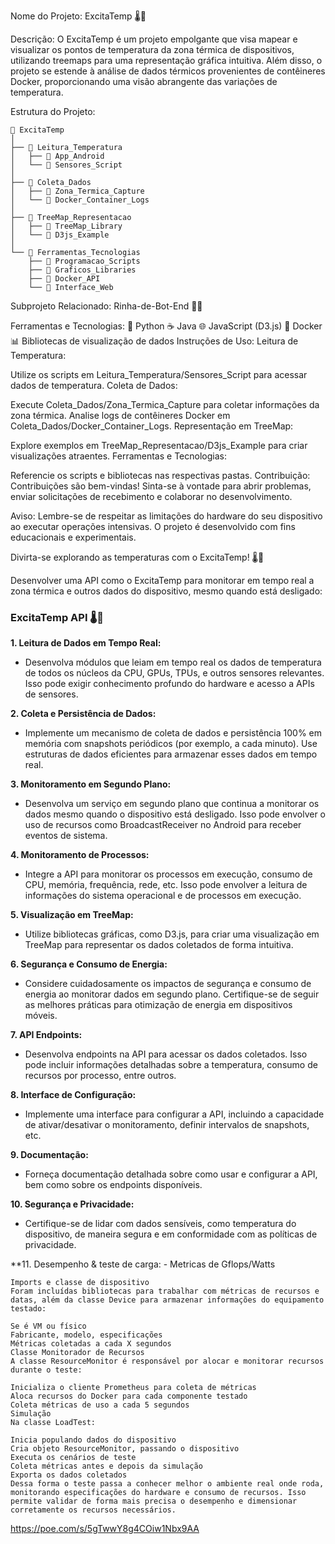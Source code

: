 Nome do Projeto: ExcitaTemp 🌡️🚀

Descrição:
O ExcitaTemp é um projeto empolgante que visa mapear e visualizar os pontos de temperatura da zona térmica de dispositivos, utilizando treemaps para uma representação gráfica intuitiva. Além disso, o projeto se estende à análise de dados térmicos provenientes de contêineres Docker, proporcionando uma visão abrangente das variações de temperatura.

Estrutura do Projeto:

    
    📁 ExcitaTemp
    │
    ├── 📁 Leitura_Temperatura
    │   ├── 📄 App_Android
    │   └── 📄 Sensores_Script
    │
    ├── 📁 Coleta_Dados
    │   ├── 📄 Zona_Termica_Capture
    │   └── 📄 Docker_Container_Logs
    │
    ├── 📁 TreeMap_Representacao
    │   ├── 📄 TreeMap_Library
    │   └── 📄 D3js_Example
    │
    └── 📁 Ferramentas_Tecnologias
        ├── 📄 Programacao_Scripts
        ├── 📄 Graficos_Libraries
        ├── 📄 Docker_API
        └── 📄 Interface_Web
Subprojeto Relacionado:
Rinha-de-Bot-End 🤖🔗

Ferramentas e Tecnologias:
🐍 Python
☕ Java
🌐 JavaScript (D3.js)
🐳 Docker
📊 Bibliotecas de visualização de dados
Instruções de Uso:
Leitura de Temperatura:

Utilize os scripts em Leitura_Temperatura/Sensores_Script para acessar dados de temperatura.
Coleta de Dados:

Execute Coleta_Dados/Zona_Termica_Capture para coletar informações da zona térmica.
Analise logs de contêineres Docker em Coleta_Dados/Docker_Container_Logs.
Representação em TreeMap:

Explore exemplos em TreeMap_Representacao/D3js_Example para criar visualizações atraentes.
Ferramentas e Tecnologias:

Referencie os scripts e bibliotecas nas respectivas pastas.
Contribuição:
Contribuições são bem-vindas! Sinta-se à vontade para abrir problemas, enviar solicitações de recebimento e colaborar no desenvolvimento.

Aviso:
Lembre-se de respeitar as limitações do hardware do seu dispositivo ao executar operações intensivas. O projeto é desenvolvido com fins educacionais e experimentais.

Divirta-se explorando as temperaturas com o ExcitaTemp! 🌡️🚀


Desenvolver uma API como o ExcitaTemp para monitorar em tempo real a zona térmica e outros dados do dispositivo, mesmo quando está desligado:

### ExcitaTemp API 🌡️🚀

**1. Leitura de Dados em Tempo Real:**
   - Desenvolva módulos que leiam em tempo real os dados de temperatura de todos os núcleos da CPU, GPUs, TPUs, e outros sensores relevantes. Isso pode exigir conhecimento profundo do hardware e acesso a APIs de sensores.

**2. Coleta e Persistência de Dados:**
   - Implemente um mecanismo de coleta de dados e persistência 100% em memória com snapshots periódicos (por exemplo, a cada minuto). Use estruturas de dados eficientes para armazenar esses dados em tempo real.

**3. Monitoramento em Segundo Plano:**
   - Desenvolva um serviço em segundo plano que continua a monitorar os dados mesmo quando o dispositivo está desligado. Isso pode envolver o uso de recursos como BroadcastReceiver no Android para receber eventos de sistema.

**4. Monitoramento de Processos:**
   - Integre a API para monitorar os processos em execução, consumo de CPU, memória, frequência, rede, etc. Isso pode envolver a leitura de informações do sistema operacional e de processos em execução.

**5. Visualização em TreeMap:**
   - Utilize bibliotecas gráficas, como D3.js, para criar uma visualização em TreeMap para representar os dados coletados de forma intuitiva.

**6. Segurança e Consumo de Energia:**
   - Considere cuidadosamente os impactos de segurança e consumo de energia ao monitorar dados em segundo plano. Certifique-se de seguir as melhores práticas para otimização de energia em dispositivos móveis.

**7. API Endpoints:**
   - Desenvolva endpoints na API para acessar os dados coletados. Isso pode incluir informações detalhadas sobre a temperatura, consumo de recursos por processo, entre outros.

**8. Interface de Configuração:**
   - Implemente uma interface para configurar a API, incluindo a capacidade de ativar/desativar o monitoramento, definir intervalos de snapshots, etc.

**9. Documentação:**
   - Forneça documentação detalhada sobre como usar e configurar a API, bem como sobre os endpoints disponíveis.

**10. Segurança e Privacidade:**
   - Certifique-se de lidar com dados sensíveis, como temperatura do dispositivo, de maneira segura e em conformidade com as políticas de privacidade.

**11. Desempenho & teste de carga:
    - Metricas de Gflops/Watts 


    Imports e classe de dispositivo
    Foram incluídas bibliotecas para trabalhar com métricas de recursos e datas, além da classe Device para armazenar informações do equipamento testado:
    
    Se é VM ou físico
    Fabricante, modelo, especificações
    Métricas coletadas a cada X segundos
    Classe Monitorador de Recursos
    A classe ResourceMonitor é responsável por alocar e monitorar recursos durante o teste:
    
    Inicializa o cliente Prometheus para coleta de métricas
    Aloca recursos do Docker para cada componente testado
    Coleta métricas de uso a cada 5 segundos
    Simulação
    Na classe LoadTest:
    
    Inicia populando dados do dispositivo
    Cria objeto ResourceMonitor, passando o dispositivo
    Executa os cenários de teste
    Coleta métricas antes e depois da simulação
    Exporta os dados coletados
    Dessa forma o teste passa a conhecer melhor o ambiente real onde roda, monitorando especificações do hardware e consumo de recursos. Isso permite validar de forma mais precisa o desempenho e dimensionar corretamente os recursos necessários.

https://poe.com/s/5gTwwY8g4COiw1Nbx9AA

